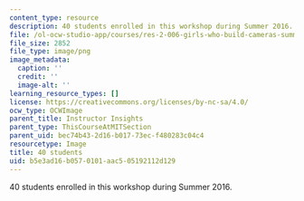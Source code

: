 ```yaml
---
content_type: resource
description: 40 students enrolled in this workshop during Summer 2016.
file: /ol-ocw-studio-app/courses/res-2-006-girls-who-build-cameras-summer-2016/b5e3ad16b0570101aac505192112d129_40.png
file_size: 2852
file_type: image/png
image_metadata:
  caption: ''
  credit: ''
  image-alt: ''
learning_resource_types: []
license: https://creativecommons.org/licenses/by-nc-sa/4.0/
ocw_type: OCWImage
parent_title: Instructor Insights
parent_type: ThisCourseAtMITSection
parent_uid: bec74b43-2d16-b017-73ec-f480283c04c4
resourcetype: Image
title: 40 students
uid: b5e3ad16-b057-0101-aac5-05192112d129
---
```

40 students enrolled in this workshop during Summer 2016.